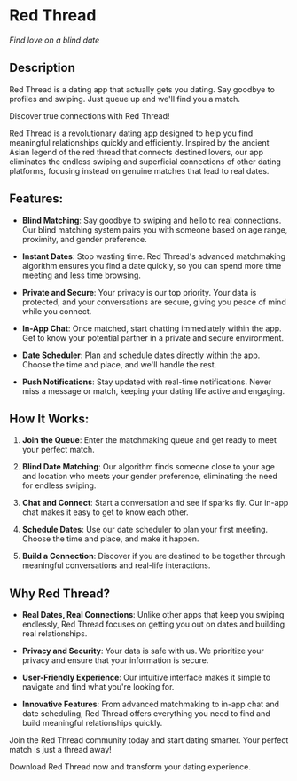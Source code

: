 # Red Thread
*Find love on a blind date*
## Description

Red Thread is a dating app that actually gets you dating. Say goodbye to profiles and swiping. Just queue up and we'll find you a match.


Discover true connections with Red Thread!


Red Thread is a revolutionary dating app designed to help you find meaningful relationships quickly and efficiently. Inspired by the ancient Asian legend of the red thread that connects destined lovers, our app eliminates the endless swiping and superficial connections of other dating platforms, focusing instead on genuine matches that lead to real dates.


## Features:


- **Blind Matching**: Say goodbye to swiping and hello to real connections. Our blind matching system pairs you with someone based on age range, proximity, and gender preference.

- **Instant Dates**: Stop wasting time. Red Thread's advanced matchmaking algorithm ensures you find a date quickly, so you can spend more time meeting and less time browsing.

- **Private and Secure**: Your privacy is our top priority. Your data is protected, and your conversations are secure, giving you peace of mind while you connect.

- **In-App Chat**: Once matched, start chatting immediately within the app. Get to know your potential partner in a private and secure environment.

- **Date Scheduler**: Plan and schedule dates directly within the app. Choose the time and place, and we'll handle the rest.

- **Push Notifications**: Stay updated with real-time notifications. Never miss a message or match, keeping your dating life active and engaging.


## How It Works:


1. **Join the Queue**: Enter the matchmaking queue and get ready to meet your perfect match.

2. **Blind Date Matching**: Our algorithm finds someone close to your age and location who meets your gender preference, eliminating the need for endless swiping.

3. **Chat and Connect**: Start a conversation and see if sparks fly. Our in-app chat makes it easy to get to know each other.

4. **Schedule Dates**: Use our date scheduler to plan your first meeting. Choose the time and place, and make it happen.

5. **Build a Connection**: Discover if you are destined to be together through meaningful conversations and real-life interactions.


## Why Red Thread?


- **Real Dates, Real Connections**: Unlike other apps that keep you swiping endlessly, Red Thread focuses on getting you out on dates and building real relationships.

- **Privacy and Security**: Your data is safe with us. We prioritize your privacy and ensure that your information is secure.

- **User-Friendly Experience**: Our intuitive interface makes it simple to navigate and find what you're looking for.

- **Innovative Features**: From advanced matchmaking to in-app chat and date scheduling, Red Thread offers everything you need to find and build meaningful relationships quickly.


Join the Red Thread community today and start dating smarter. Your perfect match is just a thread away!


Download Red Thread now and transform your dating experience.